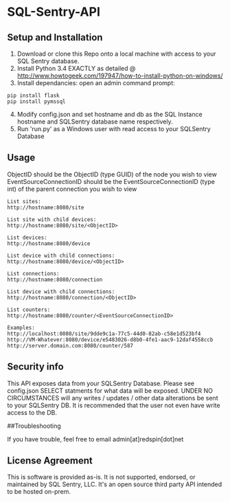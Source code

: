 # SQL-Sentry-API

## Setup and Installation

1) Download or clone this Repo onto a local machine with access to your SQL Sentry database.  
2) Install Python 3.4 EXACTLY as detailed @ http://www.howtogeek.com/197947/how-to-install-python-on-windows/
3) Install dependancies: open an admin command prompt:
```
pip install flask
pip install pymssql
```
4) Modify config.json and set hostname and db as the SQL Instance hostname and SQLSentry database name respectively.
5) Run 'run.py' as a Windows user with read access to your SQLSentry Database

## Usage

ObjectID should be the ObjectID (type GUID) of the node you wish to view
EventSourceConnectionID should be the EventSourceConnectionID (type int) of the parent connection you wish to view

```
List sites:
http://hostname:8080/site

List site with child devices:
http://hostname:8080/site/<ObjectID>

List devices:
http://hostname:8080/device

List device with child connections:
http://hostname:8080/device/<ObjectID>

List connections:
http://hostname:8080/connection

List device with child connections:
http://hostname:8080/connection/<ObjectID>

List counters:
http://hostname:8080/counter/<EventSourceConnectionID>

Examples:
http://localhost:8080/site/9dde9c1a-77c5-44d0-82ab-c58e1d523bf4
http://VM-Whatever:8080/device/e5483026-d8b0-4fe1-aac9-12daf4558ccb
http://server.domain.com:8080/counter/587
```

## Security info

This API exposes data from your SQLSentry Database.  Please see config.json SELECT statments for what data will be exposed.
UNDER NO CIRCUMSTANCES will any writes / updates / other data alterations be sent to your SQLSentry DB.  It is recommended that the user not even have write access to the DB.

##Troubleshooting

If you have trouble, feel free to email admin[at]redspin[dot]net

## License Agreement

This is software is provided as-is.  It is not supported, endorsed, or maintained by SQL Sentry, LLC.  It's an open source third party API intended to be hosted on-prem.